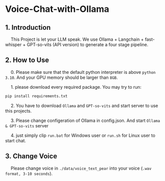 # Voice-Chat-with-Ollama
 
## 1. Introduction

&emsp; This Project is let your LLM speak. We use Ollama + Langchain + fast-whisper + GPT-so-vits (API version) to generate a four stage pipeline.

## 2. How to Use

&emsp; 0. Please make sure that the default python interpreter is above `python 3.10`. And your GPU memory should be larger than `8GB`.

&emsp; 1. please download every required package. You may try to run:

```bash
pip install requirements.txt
```

&emsp; 2. You have to download `Ollama` and `GPT-so-vits` and start server to use this projects.

&emsp; 3. Please change configeration of Ollama in config.json. And start `Ollama & GPT-so-vits` server

&emsp; 4. just simply clip `run.bat` for Windows user or `run.sh` for Linux user to start chat.

## 3. Change Voice

&emsp; Please change voice in `./data/voice_text_pear` into your voice (`.wav format, 3-10 seconds`).
